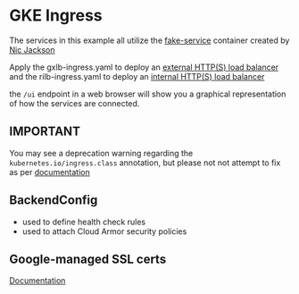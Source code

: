 # GKE Ingress

The services in this example all utilize the [fake-service](https://github.com/nicholasjackson/fake-service) container created by [Nic Jackson](https://github.com/nicholasjackson)

Apply the gxlb-ingress.yaml to deploy an [external HTTP(S) load balancer](https://cloud.google.com/load-balancing/docs/https) and the rilb-ingress.yaml to deploy an [internal HTTP(S) load balancer](https://cloud.google.com/load-balancing/docs/l7-internal)

the `/ui` endpoint in a web browser will show you a graphical representation of how the services are connected.

## IMPORTANT
You may see a deprecation warning regarding the `kubernetes.io/ingress.class` annotation, but please not not attempt to fix as per [documentation](https://cloud.google.com/kubernetes-engine/docs/concepts/ingress#deprecated_annotation)

## BackendConfig
- used to define health check rules
- used to attach Cloud Armor security policies

## Google-managed SSL certs
[Documentation](https://cloud.google.com/kubernetes-engine/docs/how-to/managed-certs)
